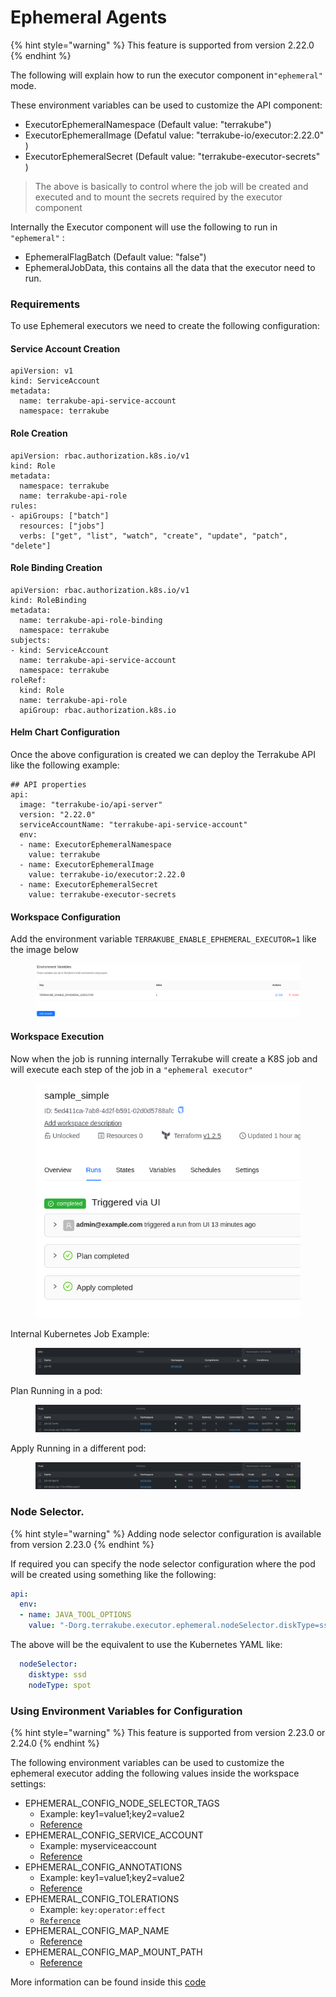 # Ephemeral Agents

{% hint style="warning" %}
This feature is supported from version 2.22.0
{% endhint %}

The following will explain how to run the executor component in`"ephemeral"` mode.

These environment variables can be used to customize the API component:

* ExecutorEphemeralNamespace (Default value: "terrakube")
* ExecutorEphemeralImage (Defatul value: "terrakube-io/executor:2.22.0" )
* ExecutorEphemeralSecret (Default value: "terrakube-executor-secrets" )

> The above is basically to control where the job will be created and executed and to mount the secrets required by the executor component

Internally the Executor component will use the following to run in `"ephemeral"` :

* EphemeralFlagBatch (Default value: "false")
* EphemeralJobData, this contains all the data that the executor need to run.

### Requirements

To use Ephemeral executors we need to create the following configuration:

#### Service Account Creation

```
apiVersion: v1
kind: ServiceAccount
metadata:
  name: terrakube-api-service-account
  namespace: terrakube
```

#### Role Creation

```
apiVersion: rbac.authorization.k8s.io/v1
kind: Role
metadata:
  namespace: terrakube
  name: terrakube-api-role
rules:
- apiGroups: ["batch"]
  resources: ["jobs"]
  verbs: ["get", "list", "watch", "create", "update", "patch", "delete"]
```

#### Role Binding Creation

```
apiVersion: rbac.authorization.k8s.io/v1
kind: RoleBinding
metadata:
  name: terrakube-api-role-binding
  namespace: terrakube
subjects:
- kind: ServiceAccount
  name: terrakube-api-service-account
  namespace: terrakube
roleRef:
  kind: Role
  name: terrakube-api-role
  apiGroup: rbac.authorization.k8s.io
```

#### Helm Chart Configuration

Once the above configuration is created we can deploy the Terrakube API like the following example:

```
## API properties
api:
  image: "terrakube-io/api-server"
  version: "2.22.0"
  serviceAccountName: "terrakube-api-service-account"
  env:
  - name: ExecutorEphemeralNamespace
    value: terrakube
  - name: ExecutorEphemeralImage
    value: terrakube-io/executor:2.22.0
  - name: ExecutorEphemeralSecret
    value: terrakube-executor-secrets
```

#### Workspace Configuration

Add the environment variable `TERRAKUBE_ENABLE_EPHEMERAL_EXECUTOR=1` like the image below

<figure><img src="../../.gitbook/assets/image (476).png" alt=""><figcaption></figcaption></figure>

#### Workspace Execution

Now when the job is running internally Terrakube will create a K8S job and will execute each step of the job in a `"ephemeral executor"`

<figure><img src="../../.gitbook/assets/image (477).png" alt=""><figcaption></figcaption></figure>

Internal Kubernetes Job Example:

<figure><img src="../../.gitbook/assets/image (478).png" alt=""><figcaption></figcaption></figure>

Plan Running in a pod:

<figure><img src="../../.gitbook/assets/image (479).png" alt=""><figcaption></figcaption></figure>

Apply Running in a different pod:

<figure><img src="../../.gitbook/assets/image (480).png" alt=""><figcaption></figcaption></figure>

### Node Selector.

{% hint style="warning" %}
Adding node selector configuration is available from version 2.23.0
{% endhint %}

If required you can specify the node selector configuration where the pod will be created using something like the following:

```yaml
api:
  env:
  - name: JAVA_TOOL_OPTIONS
    value: "-Dorg.terrakube.executor.ephemeral.nodeSelector.diskType=ssd -Dorg.terrakube.executor.ephemeral.nodeSelector.nodeType=spot"
```

The above will be the equivalent to use the Kubernetes YAML like:

```yaml
  nodeSelector:
    disktype: ssd
    nodeType: spot
```

### Using Environment Variables for Configuration

{% hint style="warning" %}
This feature is supported from version 2.23.0 or 2.24.0
{% endhint %}

The following environment variables can be used to customize the ephemeral executor adding the following values inside the workspace settings:

* EPHEMERAL\_CONFIG\_NODE\_SELECTOR\_TAGS
  * Example: key1=value1;key2=value2
  * [Reference](https://github.com/terrakube-io/terrakube/pull/1243)
* EPHEMERAL\_CONFIG\_SERVICE\_ACCOUNT
  * Example: myserviceaccount
  * [Reference](https://github.com/terrakube-io/terrakube/pull/1243)
* EPHEMERAL\_CONFIG\_ANNOTATIONS
  * Example: key1=value1;key2=value2
  * [Reference](https://github.com/terrakube-io/terrakube/pull/1243)
* EPHEMERAL\_CONFIG\_TOLERATIONS
  * Example: `key:operator:effect`
  * [`Reference`](https://github.com/terrakube-io/terrakube/pull/1579)
* EPHEMERAL\_CONFIG\_MAP\_NAME
  * [Reference](https://github.com/terrakube-io/terrakube/pull/1505)
* EPHEMERAL\_CONFIG\_MAP\_MOUNT\_PATH
  * [Reference](https://github.com/terrakube-io/terrakube/pull/1505)

More information can be found inside this [code](https://github.com/terrakube-io/terrakube/blob/main/api/src/main/java/org/terrakube/api/plugin/scheduler/job/tcl/executor/ephemeral/EphemeralExecutorService.java)

